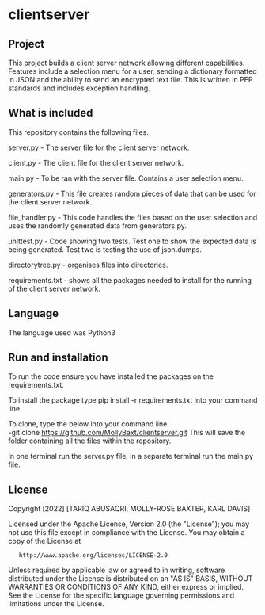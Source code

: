 # clientserver
## Project
This project builds a client server network allowing different capabilities. Features include a selection menu for a user, sending a dictionary formatted in JSON and the ability to send an encrypted text file. This is written in PEP standards and includes exception handling. 
## What is included
This repository contains the following files.

server.py - The server file for the client server network.

client.py - The client file for the client server network.

main.py - To be ran  with the server file. Contains a user selection menu.

generators.py - This file creates random pieces of data that can be used for the client server network.

file_handler.py - This code handles the files based on the user selection and uses the randomly generated data from generators.py.

unittest.py - Code showing two tests. Test one to show the expected data is being generated. Test two is testing the use of json.dumps. 

directorytree.py - organises files into directories.

requirements.txt - shows all the packages needed to install for the running of the client server network. 

## Language
The language used was Python3
## Run and installation
To run the code ensure you have installed the packages on the requirements.txt.

To install the package type    pip install -r requirements.txt into your command line.

To clone, type the below into your command line.      
-git clone https://github.com/MollyBaxt/clientserver.git
This will save the folder containing all the files within the repository. 

In one terminal run the server.py file, in a separate terminal run the main.py file.

## License
Copyright [2022] [TARIQ ABUSAQRI, MOLLY-ROSE BAXTER, KARL DAVIS]

   Licensed under the Apache License, Version 2.0 (the "License");
   you may not use this file except in compliance with the License.
   You may obtain a copy of the License at

       http://www.apache.org/licenses/LICENSE-2.0

   Unless required by applicable law or agreed to in writing, software
   distributed under the License is distributed on an "AS IS" BASIS,
   WITHOUT WARRANTIES OR CONDITIONS OF ANY KIND, either express or implied.
   See the License for the specific language governing permissions and
   limitations under the License.


